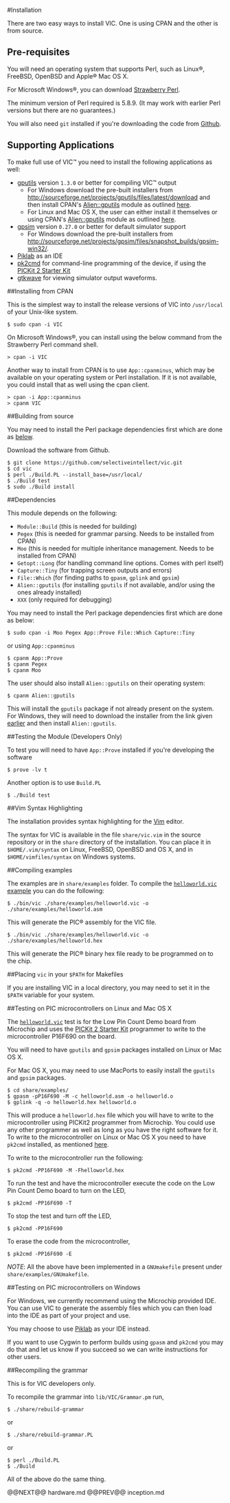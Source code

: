 #Installation

There are two easy ways to install VIC. One is using CPAN and the other is
from source.

## Pre-requisites

You will need an operating system that supports Perl, such as Linux&reg;,
FreeBSD, OpenBSD and Apple&reg; Mac OS X.

For Microsoft Windows&reg;, you can download [Strawberry
Perl](http://www.strawberryperl.com).

The minimum version of Perl required is 5.8.9. (It may work with earlier Perl
versions but there are no guarantees.)

You will also need `git` installed if you're downloading the code from
[Github](https://github.com/selectiveintellect/vic).

## Supporting Applications

To make full use of VIC&trade; you need to install the following applications as
well:

- [gputils](http://gputils.sourceforge.net) version `1.3.0` or better for compiling VIC&trade; output
    - For Windows download the pre-built installers from <http://sourceforge.net/projects/gputils/files/latest/download>
      and then install CPAN's [Alien::gputils](https://metacpan.org/pod/Alien::gputils) module as outlined [here](#dependencies).
    - For Linux and Mac OS X, the user can either install it themselves or using
      CPAN's [Alien::gputils](https://metacpan.org/pod/Alien::gputils) module as outlined [here](#dependencies).
- [gpsim](http://gpsim.sourceforge.net/gpsim.html) version `0.27.0` or better for default simulator support
    - For Windows download the pre-built installers from <http://sourceforge.net/projects/gpsim/files/snapshot_builds/gpsim-win32/>.
- [Piklab](http://piklab.sourceforge.net/) as an IDE
- [pk2cmd](pk2cmd.html) for command-line programming of the device, if using the [PICKit 2 Starter Kit](http://www.microchip.com/pickit2/)
- [gtkwave](http://gtkwave.sourceforge.net/) for viewing simulator output
  waveforms.

##Installing from CPAN

This is the simplest way to install the release versions of VIC into
`/usr/local` of your Unix-like system.

    $ sudo cpan -i VIC

On Microsoft Windows&reg;, you can install using the below command from the
Strawberry Perl command shell.

    > cpan -i VIC

Another way to install from CPAN is to use `App::cpanminus`, which may be
available on your operating system or Perl installation. If it is not available, you could install that as well using the
cpan client.

    > cpan -i App::cpanminus
    > cpanm VIC

##Building from source

You may need to install the Perl package dependencies first which are done as
[below](#dependencies).

Download the software from Github.

    $ git clone https://github.com/selectiveintellect/vic.git
    $ cd vic
    $ perl ./Build.PL --install_base=/usr/local/
    $ ./Build test
    $ sudo ./Build install

##Dependencies

This module depends on the following:

- `Module::Build` (this is needed for building)
- `Pegex` (this is needed for grammar parsing. Needs to be installed from CPAN)
- `Moo` (this is needed for multiple inheritance management. Needs to be
  installed from CPAN)
- `Getopt::Long` (for handling command line options. Comes with perl itself)
- `Capture::Tiny` (for trapping screen outputs and errors)
- `File::Which` (for finding paths to `gpasm`, `gplink` and `gpsim`)
- `Alien::gputils` (for installing `gputils` if not available, and/or using the ones already installed)
- `XXX` (only required for debugging)


You may need to install the Perl package dependencies first which are done as
below:

    $ sudo cpan -i Moo Pegex App::Prove File::Which Capture::Tiny

or using `App::cpanminus`

    $ cpanm App::Prove
    $ cpanm Pegex
    $ cpanm Moo

The user should also install `Alien::gputils` on their operating system:

    $ cpanm Alien::gputils

This will install the `gputils` package if not already present on the system.
For Windows, they will need to download the installer from the link given
[earlier](#supportingapplications) and then install `Alien::gputils`.

##Testing the Module (Developers Only)

To test you will need to have `App::Prove` installed if you're developing the
software

    $ prove -lv t

Another option is to use `Build.PL`

    $ ./Build test

##Vim Syntax Highlighting

The installation provides syntax highlighting for the [Vim](http://www.vim.org)
editor.

The syntax for VIC is available in the file `share/vic.vim` in the source
repository or in the `share` directory of the installation. You can place it in
`$HOME/.vim/syntax` on Linux, FreeBSD, OpenBSD and OS X, and in `$HOME/vimfiles/syntax` on Windows
systems.


##Compiling examples

The examples are in `share/examples` folder. To compile the [`helloworld.vic` example](examples.html#helloworld) you can do the following:

    $ ./bin/vic ./share/examples/helloworld.vic -o ./share/examples/helloworld.asm

This will generate the PIC&reg; assembly for the VIC file.

    $ ./bin/vic ./share/examples/helloworld.vic -o ./share/examples/helloworld.hex

This will generate the PIC&reg; binary hex file ready to be programmed on to the chip.


##Placing `vic` in your `$PATH` for Makefiles

If you are installing VIC in a local directory, you may need to set it in the
`$PATH` variable for your system.

##Testing on PIC microcontrollers on Linux and Mac OS X

The [`helloworld.vic`](examples.html#helloworld) test is for the Low Pin Count Demo board from Microchip and
uses the [PICKit 2 Starter Kit](http://www.microchip.com/pickit2/) programmer
to write to the microcontroller P16F690 on the board.

You will need to have `gputils` and `gpsim` packages installed on Linux or Mac OS X.

For Mac OS X, you may need to use MacPorts to easily install the `gputils` and `gpsim` packages.

    $ cd share/examples/
    $ gpasm -pP16F690 -M -c helloworld.asm -o helloworld.o
    $ gplink -q -o helloworld.hex helloworld.o

This will produce a `helloworld.hex` file which you will have to write to the
microcontroller using PICKit2 programmer from Microchip. You could use any other
programmer as well as long as you have the right software for it. To write to
the microcontroller on Linux or Mac OS X you need to have `pk2cmd` installed, as
mentioned [here](pk2cmd.html).

To write to the microcontroller run the following:

    $ pk2cmd -PP16F690 -M -Fhelloworld.hex

To run the test and have the microcontroller execute the code on the Low Pin
Count Demo board to turn on the LED,

    $ pk2cmd -PP16F690 -T

To stop the test and turn off the LED,

    $ pk2cmd -PP16F690

To erase the code from the microcontroller,

    $ pk2cmd -PP16F690 -E

*NOTE*: All the above have been implemented in a `GNUmakefile` present under
`share/examples/GNUmakefile`.

##Testing on PIC microcontrollers on Windows

For Windows, we currently recommend using the Microchip provided IDE. You can
use VIC to generate the assembly files which you can then load into the IDE as
part of your project and use.

You may choose to use [Piklab](http://piklab.sourceforge.net/) as your IDE
instead.

If you want to use Cygwin to perform builds using `gpasm` and `pk2cmd` you may
do that and let us know if you succeed so we can write instructions for other
users.

##Recompiling the grammar

This is for VIC developers only.

To recompile the grammar into `lib/VIC/Grammar.pm` run,

    $ ./share/rebuild-grammar

or

    $ ./share/rebuild-grammar.PL

or

    $ perl ./Build.PL
    $ ./Build

All of the above do the same thing.

@@NEXT@@ hardware.md @@PREV@@ inception.md
